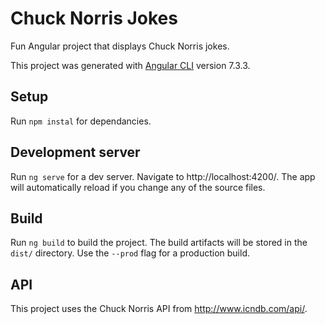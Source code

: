 # Chuck Norris Jokes

Fun Angular project that displays Chuck Norris jokes.

This project was generated with [Angular CLI](https://github.com/angular/angular-cli) version 7.3.3.

## Setup

Run `npm instal` for dependancies.

## Development server

Run `ng serve` for a dev server. Navigate to http://localhost:4200/. The app will automatically reload if you change any of the source files.

## Build

Run `ng build` to build the project. The build artifacts will be stored in the `dist/` directory. Use the `--prod` flag for a production build.

## API

This project uses the Chuck Norris API from http://www.icndb.com/api/.